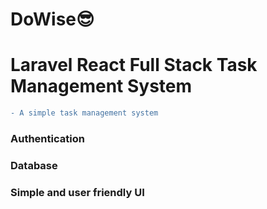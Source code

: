# DoWise😎
# Laravel React  Full Stack Task Management System
```diff
- A simple task management system

```
### Authentication
### Database
### Simple and user friendly UI

